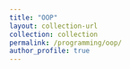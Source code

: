 ```yaml
---
title: "OOP"
layout: collection-url
collection: collection
permalink: /programming/oop/
author_profile: true
---
```

